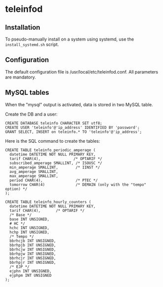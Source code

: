 teleinfod
=========

Installation
------------

To pseudo-manually install on a system using systemd, use the
`install_systemd.sh` script.

Configuration
-------------

The default configuration file is /usr/local/etc/teleinfod.conf.
All parameters are mandatory.

MySQL tables
------------

When the "mysql" output is activated, data is stored in two MySQL table.

Create the DB and a user:

    CREATE DATABASE teleinfo CHARACTER SET utf8;
    CREATE USER 'teleinfo'@'ip_address' IDENTIFIED BY 'password';
    GRANT SELECT, INSERT on teleinfo.* TO 'teleinfo'@'ip_address';

Here is the SQL command to create the tables:

    CREATE TABLE teleinfo_periodic_amperage (
      datetime DATETIME NOT NULL PRIMARY KEY,
      tarif CHAR(4),               /* OPTARIF */
      subscribed_amperage SMALLINT, /* ISOUSC */
      min_amperage SMALLINT,        /* IINST */
      avg_amperage SMALLINT,
      max_amperage SMALLINT,
      period CHAR(4),               /* PTEC */
      tomorrow CHAR(4)              /* DEMAIN (only with the "tempo" option) */
    );
    
    CREATE TABLE teleinfo_hourly_counters (
      datetime DATETIME NOT NULL PRIMARY KEY,
      tarif CHAR(4),       /* OPTARIF */
      /* Base */
      base INT UNSIGNED,
      # HC */
      hchc INT UNSIGNED,
      hchp INT UNSIGNED,
      /* Tempo */
      bbrhcjb INT UNSIGNED,
      bbrhpjb INT UNSIGNED,
      bbrhcjw INT UNSIGNED,
      bbrhpjw INT UNSIGNED,
      bbrhcjr INT UNSIGNED,
      bbrhpjr INT UNSIGNED,
      /* EJP */
      ejphn INT UNSIGNED,
      ejphpm INT UNSIGNED
    );
